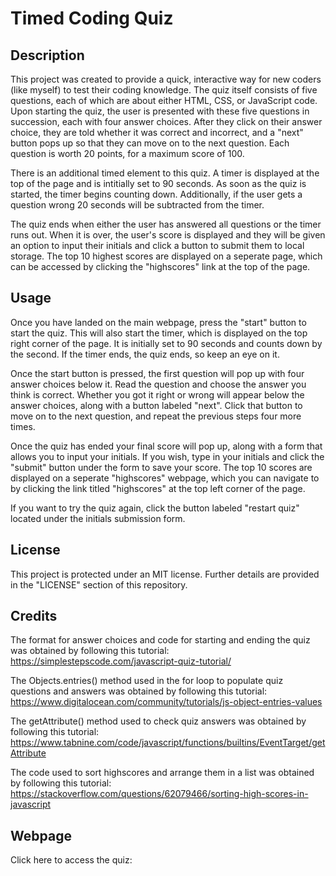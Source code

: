 # Timed Coding Quiz

## Description
This project was created to provide a quick, interactive way for new coders (like myself) to test their coding knowledge. The quiz itself consists of five questions, each of which are about either HTML, CSS, or JavaScript code. Upon starting the quiz, the user is presented with these five questions in succession, each with four answer choices. After they click on their answer choice, they are told whether it was correct and incorrect, and a "next" button pops up so that they can move on to the next question. Each question is worth 20 points, for a maximum score of 100.

There is an additional timed element to this quiz. A timer is displayed at the top of the page and is intitially set to 90 seconds. As soon as the quiz is started, the timer begins counting down. Additionally, if the user gets a question wrong 20 seconds will be subtracted from the timer.

The quiz ends when either the user has answered all questions or the timer runs out. When it is over, the user's score is displayed and they will be given an option to input their initials and click a button to submit them to local storage. The top 10 highest scores are displayed on a seperate page, which can be accessed by clicking the "highscores" link at the top of the page.

## Usage
Once you have landed on the main webpage, press the "start" button to start the quiz. This will also start the timer, which is displayed on the top right corner of the page. It is initially set to 90 seconds and counts down by the second. If the timer ends, the quiz ends, so keep an eye on it.

Once the start button is pressed, the first question will pop up with four answer choices below it. Read the question and choose the answer you think is correct. Whether you got it right or wrong will appear below the answer choices, along with a button labeled "next". Click that button to move on to the next question, and repeat the previous steps four more times. 

Once the quiz has ended your final score will pop up, along with a form that allows you to input your initials. If you wish, type in your initials and click the "submit" button under the form to save your score. The top 10 scores are displayed on a seperate "highscores" webpage, which you can navigate to by clicking the link titled "highscores" at the top left corner of the page.

If you want to try the quiz again, click the button labeled "restart quiz" located under the initials submission form.

## License 
This project is protected under an MIT license. Further details are provided in the "LICENSE" section of this repository.

## Credits
The format for answer choices and code for starting and ending the quiz was obtained by following this tutorial: https://simplestepscode.com/javascript-quiz-tutorial/

The Objects.entries() method used in the for loop to populate quiz questions and answers was obtained by following this tutorial: https://www.digitalocean.com/community/tutorials/js-object-entries-values

The getAttribute() method used to check quiz answers was obtained by following this tutorial: https://www.tabnine.com/code/javascript/functions/builtins/EventTarget/getAttribute

The code used to sort highscores and arrange them in a list was obtained by following this tutorial: https://stackoverflow.com/questions/62079466/sorting-high-scores-in-javascript

## Webpage
Click here to access the quiz: 
